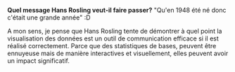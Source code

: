 **Quel message Hans Rosling veut-il faire passer?**
"Qu'en 1948 été né donc c'était une grande année" :D

A mon sens, je pense que Hans Rosling tente de démontrer à quel point la visualisation des données est un outil de communication efficace
si il est réalisé correctement. Parce que des statistiques de bases, peuvent être ennuyeuse mais de manière interactives et visuellement, elles peuvent avoir un impact significatif.